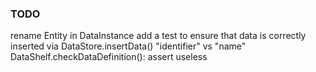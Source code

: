 ### TODO

rename Entity in DataInstance
add a test to ensure that data is correctly inserted via DataStore.insertData()
"identifier" vs "name"
DataShelf.checkDataDefinition(): assert useless
